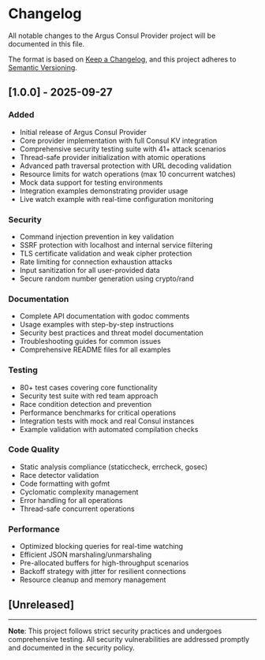 # Changelog

All notable changes to the Argus Consul Provider project will be documented in this file.

The format is based on [Keep a Changelog](https://keepachangelog.com/en/1.0.0/),
and this project adheres to [Semantic Versioning](https://semver.org/spec/v2.0.0.html).

## [1.0.0] - 2025-09-27

### Added
- Initial release of Argus Consul Provider
- Core provider implementation with full Consul KV integration
- Comprehensive security testing suite with 41+ attack scenarios
- Thread-safe provider initialization with atomic operations
- Advanced path traversal protection with URL decoding validation
- Resource limits for watch operations (max 10 concurrent watches)
- Mock data support for testing environments
- Integration examples demonstrating provider usage
- Live watch example with real-time configuration monitoring

### Security
- Command injection prevention in key validation
- SSRF protection with localhost and internal service filtering
- TLS certificate validation and weak cipher protection
- Rate limiting for connection exhaustion attacks
- Input sanitization for all user-provided data
- Secure random number generation using crypto/rand

### Documentation
- Complete API documentation with godoc comments
- Usage examples with step-by-step instructions
- Security best practices and threat model documentation
- Troubleshooting guides for common issues
- Comprehensive README files for all examples

### Testing
- 80+ test cases covering core functionality
- Security test suite with red team approach
- Race condition detection and prevention
- Performance benchmarks for critical operations
- Integration tests with mock and real Consul instances
- Example validation with automated compilation checks

### Code Quality
- Static analysis compliance (staticcheck, errcheck, gosec)
- Race detector validation
- Code formatting with gofmt
- Cyclomatic complexity management
- Error handling for all operations
- Thread-safe concurrent operations

### Performance
- Optimized blocking queries for real-time watching
- Efficient JSON marshaling/unmarshaling
- Pre-allocated buffers for high-throughput scenarios
- Backoff strategy with jitter for resilient connections
- Resource cleanup and memory management

## [Unreleased]

---

**Note**: This project follows strict security practices and undergoes comprehensive testing. All security vulnerabilities are addressed promptly and documented in the security policy.